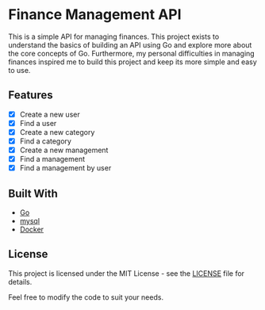 # Finance Management API

This is a simple API for managing finances. This project exists to understand the basics of building an API using Go and explore more about the core concepts of Go. Furthermore, my personal difficulties in managing finances inspired me to build this project and keep its more simple and easy to use.

## Features

- [x] Create a new user
- [x] Find a user
- [x] Create a new category
- [x] Find a category
- [x] Create a new management
- [x] Find a management
- [x] Find a management by user

## Built With

- [Go](https://go.dev/)
- [mysql](https://www.mysql.com/)
- [Docker](https://www.docker.com/)

## License

This project is licensed under the MIT License - see the [LICENSE](./LICENSE) file for details.

Feel free to modify the code to suit your needs.
